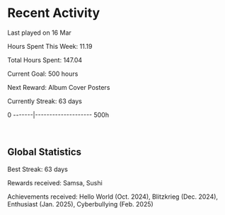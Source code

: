 # Recent Activity
Last played on 16 Mar  

Hours Spent This Week: 11.19  

Total Hours Spent: 147.04  

Current Goal: 500 hours  

Next Reward: Album Cover Posters 

Currently Streak: 63 days 

0 -------|-------------------- 500h  
<br><br>

## Global Statistics
Best Streak: 63 days

Rewards received: Samsa, Sushi

Achievements received: Hello World (Oct. 2024), Blitzkrieg (Dec. 2024), Enthusiast (Jan. 2025), Cyberbullying (Feb. 2025)
